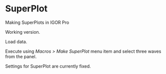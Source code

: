 # SuperPlot
Making SuperPlots in IGOR Pro

Working version.

Load data.

Execute using _Macros > Make SuperPlot_ menu item and select three waves from the panel.

Settings for SuperPlot are currently fixed.